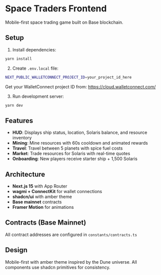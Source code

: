 # Space Traders Frontend

Mobile-first space trading game built on Base blockchain.

## Setup

1. Install dependencies:
```bash
yarn install
```

2. Create `.env.local` file:
```bash
NEXT_PUBLIC_WALLETCONNECT_PROJECT_ID=your_project_id_here
```

Get your WalletConnect project ID from: https://cloud.walletconnect.com/

3. Run development server:
```bash
yarn dev
```

## Features

- **HUD**: Displays ship status, location, Solaris balance, and resource inventory
- **Mining**: Mine resources with 60s cooldown and animated rewards
- **Travel**: Travel between 5 planets with spice fuel costs
- **Market**: Trade resources for Solaris with real-time quotes
- **Onboarding**: New players receive starter ship + 1,500 Solaris

## Architecture

- **Next.js 15** with App Router
- **wagmi + ConnectKit** for wallet connections
- **shadcn/ui** with amber theme
- **Base mainnet** contracts
- **Framer Motion** for animations

## Contracts (Base Mainnet)

All contract addresses are configured in `constants/contracts.ts`

## Design

Mobile-first with amber theme inspired by the Dune universe. All components use shadcn primitives for consistency.
